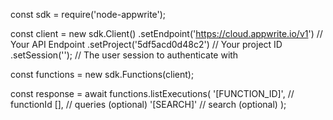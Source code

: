 const sdk = require('node-appwrite');

const client = new sdk.Client()
    .setEndpoint('https://cloud.appwrite.io/v1') // Your API Endpoint
    .setProject('5df5acd0d48c2') // Your project ID
    .setSession(''); // The user session to authenticate with

const functions = new sdk.Functions(client);

const response = await functions.listExecutions(
    '[FUNCTION_ID]', // functionId
    [], // queries (optional)
    '[SEARCH]' // search (optional)
);
